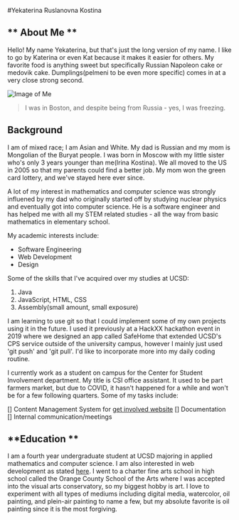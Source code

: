 #Yekaterina Ruslanovna Kostina

## ** About Me ** ## 

Hello! My name Yekaterina, but that's just the long version of my name. I like to go by Katerina or even Kat because it makes it easier for others. My favorite food is anything sweet but specifically Russian Napoleon cake or medovik cake. Dumplings(pelmeni to be even more specific) comes in at a very close strong second. 

![Image of Me](/profilepic.png)

>I was in Boston, and despite being from Russia - yes, I was freezing. 

## **Background** ##

I am of mixed race; I am Asian and White. My dad is Russian and my mom is Mongolian of the Buryat people. I was born in Moscow with my little sister who's only 3 years younger than me(Irina Kostina). We all moved to the US in 2005 so that my parents could find a better job. My mom won the green card lottery, and we've stayed here ever since. 

A lot of my interest in mathematics and computer science was strongly influened by my dad who originally started off by studying nuclear physics and eventually got into computer science. He is a software engineer and has helped me with all my STEM related studies - all the way from basic mathematics in elementary school. 

My academic interests include:

- Software Engineering
- Web Development
- Design 

Some of the skills that I've acquired over my studies at UCSD: 

1. Java
2. JavaScript, HTML, CSS
3. Assembly(small amount, small exposure)

I am learning to use git so that I could implement some of my own projects using it in the future. I used it previously at a HackXX hackathon event in 2019 where we designed an app called SafeHome that extended UCSD's CPS service outside of the university campus, however I mainly just used 'git push' and 'git pull'. I'd like to incorporate more into my daily coding routine. 

I currently work as a student on campus for the Center for Student Involvement department. My title is CSI office assistant. It used to be part farmers market, but due to COVID, it hasn't happened for a while and won't be for a few following quarters. Some of my tasks include:

[] Content Management System for [get involved website](https://getinvolved.ucsd.edu/)
[] Documentation 
[] Internal communication/meetings

## **Education ** ##

I am a fourth year undergraduate student at UCSD majoring in applied mathematics and computer science. I am also interested in web development as stated [here](#background). I went to a charter fine arts school in high school called the Orange County School of the Arts where I was accepted into the visual arts conservatory, so my biggest hobby is art. I love to experiment with all types of mediums including digital media, watercolor, oil painting, and plein-air painting to name a few, but my absolute favorite is oil painting since it is the most forgiving. 


